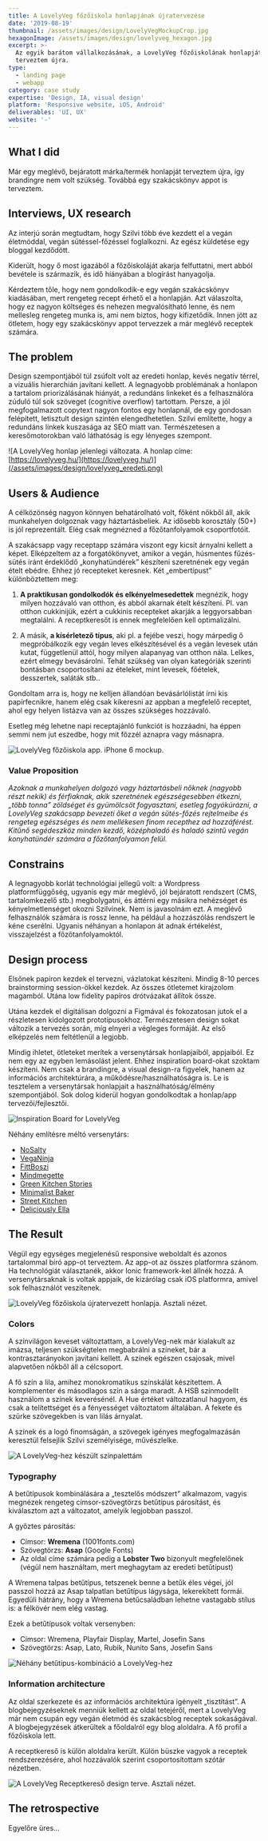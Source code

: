 ```yaml
---
title: A LovelyVeg főzőiskola honlapjának újratervezése
date: '2019-08-19'
thumbnail: /assets/images/design/LovelyVegMockupCrop.jpg
hexagonImage: /assets/images/design/lovelyveg_hexagon.jpg
excerpt: >-
  Az egyik barátom vállalkozásának, a LovelyVeg főzőiskolának honlapját
  terveztem újra.
type:
  - landing page
  - webapp
category: case study
expertise: 'Design, IA, visual design'
platform: 'Responsive website, iOS, Android'
deliverables: 'UI, UX'
website: '-'
---
```

## What I did

Már egy meglévő, bejáratott márka/termék honlapját terveztem újra, így brandingre nem volt szükség. Továbbá egy szakácskönyv appot is terveztem.

## Interviews, UX research

Az interjú során megtudtam, hogy Szilvi több éve kezdett el a vegán életmóddal, vegán sütéssel-főzéssel foglalkozni. Az egész küldetése egy bloggal kezdődött.

Kiderült, hogy ő most igazából a főzőiskoláját akarja felfuttatni, mert abból bevétele is származik, és idő hiányában a blogírást hanyagolja.

Kérdeztem tőle, hogy nem gondolkodik-e egy vegán szakácskönyv kiadásában, mert rengeteg recept érhető el a honlapján. Azt válaszolta, hogy ez nagyon költséges és nehezen megvalósítható lenne, és nem mellesleg rengeteg munka is, ami nem biztos, hogy kifizetődik. Innen jött az ötletem, hogy egy szakácskönyv appot tervezzek a már meglévő receptek számára.

## The problem

Design szempontjából túl zsúfolt volt az eredeti honlap, kevés negatív térrel, a vizuális hierarchián javítani kellett.
A legnagyobb problémának a honlapon a tartalom priorizálásának hiányát, a redundáns linkeket és a felhasználóra zúduló túl sok szöveget (cognitive overflow) tartottam.
Persze, a jól megfogalmazott copytext nagyon fontos egy honlapnál, de egy gondosan felépített, letisztult design szintén elengedhetetlen. Szilvi említette, hogy a redundáns linkek kuszasága az SEO miatt van. Természetesen a keresőmotorokban való láthatóság is egy lényeges szempont.

![A LovelyVeg honlap jelenlegi változata. A honlap címe: [https://lovelyveg.hu/](https://lovelyveg.hu/)](/assets/images/design/lovelyveg_eredeti.png)

## Users & Audience

A célközönség nagyon könnyen behatárolható volt, főként nőkből áll, akik munkahelyen dolgoznak vagy háztartásbeliek. Az idősebb korosztály (50+) is jól reprezentált. Elég csak megnézned a főzőtanfolyamok csoportfotóit.

A szakácsapp vagy receptapp számára viszont egy kicsit árnyalni kellett a képet. Elképzeltem az a forgatókönyvet, amikor a vegán, húsmentes fűzés-sütés iránt érdeklődő „konyhatündérek” készíteni szeretnének egy vegán ételt ebédre. Ehhez jó recepteket keresnek. Két „embertípust” különböztettem meg:

1. **A praktikusan gondolkodók és elkényelmesedettek** megnézik, hogy milyen hozzávaló van otthon, és abból akarnak ételt készíteni. Pl. van otthon cukkinijük, ezért a cukkinis recepteket akarják a leggyorsabban megtalálni. A receptkeresőt is ennek megfelelően kell optimalizálni.

2. A másik, **a kísérletező típus**, aki pl. a fejébe veszi, hogy márpedig ő megpróbálkozik egy vegán leves elkészítésével és a vegán levesek után kutat, függetlenül attól, hogy milyen alapanyag van otthon nála. Lelkes, ezért elmegy bevásárolni. Tehát szükség van olyan kategóriák szerinti bontásban csoportosítani az ételeket, mint levesek, főételek, desszertek, saláták stb..

Gondoltam arra is, hogy ne kelljen állandóan bevásárlólistát írni kis papírfecnikre, hanem elég csak kikeresni az appban a megfelelő receptet, ahol egy helyen listázva van az összes szükséges hozzávaló.

Esetleg még lehetne napi receptajánló funkciót is hozzáadni, ha éppen semmi nem jut eszedbe, hogy mit főzzél aznapra vagy másnapra.

![LovelyVeg főzőiskola app. iPhone 6 mockup.](https://mir-cdn.behance.net/v1/rendition/project_modules/max_1200/92084f87343695.5de2c3319891b.png)

### Value Proposition

*Azoknak a munkahelyen dolgozó vagy háztartásbeli nőknek (nagyobb részt nekik) és férfiaknak, akik szeretnének egészségesebben étkezni, „több tonna” zöldséget és gyümölcsöt fogyasztani, esetleg fogyókúrázni, a LovelyVeg szakácsapp bevezeti őket a vegán sütés-főzés rejtelmeibe és rengeteg egészséges és nem mellékesen finom recepthez ad hozzáférést. Kitűnő segédeszköz minden kezdő, középhaladó és haladó szintű vegán konyhatündér számára a főzőtanfolyamon felül.*


## Constrains

A legnagyobb korlát technológiai jellegű volt: a Wordpress platformfüggőség, ugyanis egy már meglévő, jól bejáratott rendszert (CMS, tartalomkezelő stb.) megbolygatni, és áttérni egy másikra nehézséget és kényelmetlenséget okozni Szilvinek. Nem is javasolnám ezt. A meglévő felhasználók számára is rossz lenne, ha például a hozzászólás rendszert le kéne cserélni. Ugyanis néhányan a honlapon át adnak értékelést, visszajelzést a főzőtanfolyamoktól.


## Design process

Elsőnek papíron kezdek el tervezni, vázlatokat készíteni. Mindig 8-10 perces brainstorming session-ökkel kezdek. Az összes ötletemet kirajzolom magamból. Utána low fidelity papíros drótvázakat állítok össze.

Utána kezdek el digitálisan dolgozni a Figmával és fokozatosan jutok el a részletesen kidolgozott prototípusokhoz. Természetesen design sokat változik a tervezés során, míg elnyeri a végleges formáját. Az első elképzelés nem feltétlenül a legjobb.

Mindig ihletet, ötleteket merítek a versenytársak honlapjaiból, appjaiból. Ez nem egy az egyben lemásolást jelent. Ehhez inspiration board-okat szoktam készíteni. Nem csak a brandingre, a visual design-ra figyelek, hanem az információs architektúrára, a működésre/használhatóságra is. Le is tesztelem a versenytársak honlapjait a használhatóság/élmény szempontjából. Sok dolog kiderül hogyan gondolkodtak a honlap/app tervezői/fejlesztői.

![Inspiration Board for LovelyVeg](https://mir-cdn.behance.net/v1/rendition/project_modules/max_1200/f6156687343695.5de2c9e688d67.png)

Néhány említésre méltó versenytárs:
* [NoSalty](https://www.nosalty.hu/)
* [VegaNinja](https://veganinja.hu/)
* [FittBoszi](https://www.fittboszi.hu/receptek/vegan-receptek)
* [Mindmegette](http://www.mindmegette.hu/kereses/veg%C3%A1n/)
* [Green Kitchen Stories](https://greenkitchenstories.com/recipe-index/)
* [Minimalist Baker](https://minimalistbaker.com/recipe-index/)
* [Street Kitchen](https://streetkitchen.hu/category/vegetarianus-etelek/)
* [Deliciously Ella](https://deliciouslyella.com/)

## The Result

Végül egy egységes megjelenésű responsive weboldalt és azonos tartalommal bíró app-ot terveztem. Az app-ot az összes platformra szánom. Ha technológiát választanék, akkor Ionic framework-kel állnék hozzá. A versenytársaknak is voltak appjaik, de kizárólag csak iOS platformra, amivel sok felhasználót veszítenek.

![LovelyVeg főzőiskola újratervezett honlapja. Asztali nézet.](
https://mir-cdn.behance.net/v1/rendition/project_modules/max_1200/6120a687343695.5de2c65418048.png)

### Colors

A színvilágon keveset változtattam, a LovelyVeg-nek már kialakult az imázsa, teljesen szükségtelen megbabrálni a színeket, bár a kontrasztarányokon javítani kellett. A színek egészen csajosak, mivel alapvetően nőkből áll a célcsoport.

A fő szín a lila, amihez monokromatikus színskálát készítettem. A komplementer és másodlagos szín a sárga maradt. A HSB színmodellt használom a színek keverésénél. A Hue értéket változatlanul hagyom, és csak a telítettséget és a fényességet változtatom általában. A fekete és szürke szövegekben is van lilás árnyalat.

A színek és a logó finomságán, a szövegek igényes megfogalmazásán keresztül felsejlik Szilvi személyisége, művészlelke.

![A LovelyVeg-hez készült színpalettám](/assets/images/design/lovelyveg_colors.png)


### Typography

A betűtípusok kombinálására a „tesztelős módszert” alkalmazom, vagyis megnézek rengeteg címsor-szövegtörzs betűtípus párosítást, és kiválasztom azt a változatot, amelyik legjobban passzol.

A győztes párosítás:
* Címsor: **Wremena** (1001fonts.com)
* Szövegtörzs: **Asap** (Google Fonts)
* Az oldal címe számára pedig a **Lobster Two** bizonyult megfelelőnek (végül nem használtam, mert meghagytam az eredeti betűtípust)

A Wremena talpas betűtípus, tetszenek benne a betűk éles végei, jól passzol hozzá az Asap talpatlan betűtípus lágysága, lekerekített formái. Egyedüli hátrány, hogy a Wremena betűcsaládban lehetne vastagabb stílus is: a félkövér nem elég vastag.

Ezek a betűtípusok voltak versenyben:
* Címsor: Wremena, Playfair Display, Martel, Josefin Sans
* Szövegtörzs: Asap, Lato, Rubik, Nunito Sans, Josefin Sans

![Néhány betűtípus-kombináció a LovelyVeg-hez](/assets/images/design/lovelyveg_font_combinations.png)

### Information architecture

Az oldal szerkezete és az információs architektúra igényelt „tisztítást”.
A blogbejegyzéseknek menniük kellett az oldal tetejéről, mert a LovelyVeg már nem csupán egy vegán életmód és szakácsblog receptek sokaságával. A blogbejegyzések átkerültek a főoldalról egy blog aloldalra. A fő profil a főzőiskola lett.

A receptkereső is külön aloldalra került. Külön büszke vagyok a receptek rendszerezésére, ahol hozzávalók szerint csoportosítottam szótár nézetben.

![A LovelyVeg Receptkereső design terve. Asztali nézet.](
https://mir-s3-cdn-cf.behance.net/project_modules/max_1200/db781686940591.5da88fc067600.png)


## The retrospective
Egyelőre üres...






